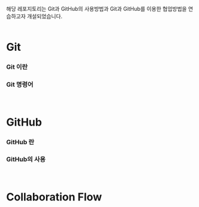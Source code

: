 해당 레포지토리는 Git과 GitHub의 사용방법과 Git과 GitHub를 이용한 협업방법을 연습하고자 개설되었습니다.
<br><br>


# Git
### Git 이란
### Git 명령어

<br>

# GitHub
### GitHub 란
### GitHub의 사용

<br>

# Collaboration Flow
